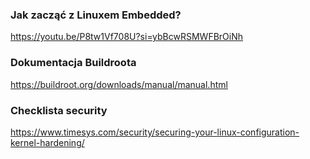 ### Jak zacząć z Linuxem Embedded? 

https://youtu.be/P8tw1Vf708U?si=ybBcwRSMWFBrOiNh 

### Dokumentacja Buildroota

https://buildroot.org/downloads/manual/manual.html 

### Checklista security

https://www.timesys.com/security/securing-your-linux-configuration-kernel-hardening/ 
